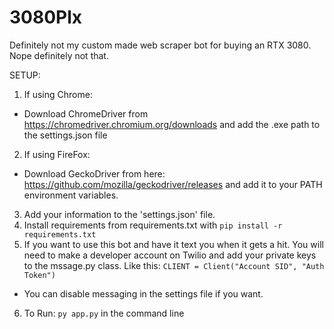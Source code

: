 # 3080Plx
Definitely not my custom made web scraper bot for buying an RTX 3080. Nope definitely not that. 

SETUP:
1. If using Chrome:
  - Download ChromeDriver from https://chromedriver.chromium.org/downloads and add the .exe path to the settings.json file
2. If using FireFox:
  - Download GeckoDriver from here: https://github.com/mozilla/geckodriver/releases  and add it to your PATH environment variables.
3. Add your information to the 'settings.json' file.
4. Install requirements from requirements.txt with ```pip install -r requirements.txt```
5. If you want to use this bot and have it text you when it gets a hit. You will need to make a developer account on Twilio and add your private keys to the mssage.py class.
  Like this:
  ```CLIENT = Client("Account SID", "Auth Token")```
  - You can disable messaging in the settings file if you want.
6. To Run: ```py app.py``` in the command line



